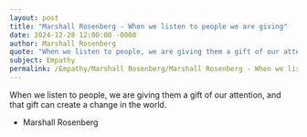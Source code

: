 ```yaml
---
layout: post
title: "Marshall Rosenberg - When we listen to people we are giving"
date: 2024-12-28 12:00:00 -0000
author: Marshall Rosenberg
quote: "When we listen to people, we are giving them a gift of our attention, and that gift can create a change in the world."
subject: Empathy
permalink: /Empathy/Marshall Rosenberg/Marshall Rosenberg - When we listen to people we are giving
---
```


When we listen to people, we are giving them a gift of our attention, and that gift can create a change in the world.

- Marshall Rosenberg

